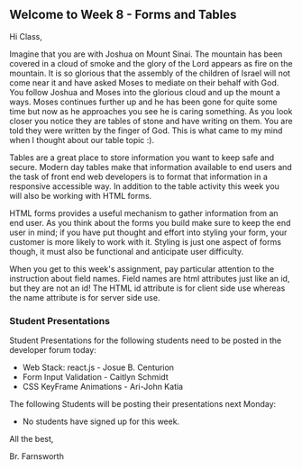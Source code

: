 ## Welcome to Week 8 - Forms and Tables

Hi Class,

Imagine that you are with Joshua on Mount Sinai.  The mountain has been covered in a cloud of smoke and the glory of the Lord appears as fire on the mountain.  It is so glorious that the assembly of the children of Israel will not come near it and have asked Moses to mediate on their behalf with God. You follow Joshua and Moses into the glorious cloud and up the mount a ways. Moses continues further up and he has been gone for quite some time but now as he approaches you see he is caring something.  As you look closer you notice they are tables of stone and have writing on them.  You are told they were written by the finger of God. This is what came to my mind when I thought about our table topic :).

Tables are a great place to store information you want to keep safe and secure.  Modern day tables make that information available to end users and the task of front end web developers is to format that information in a responsive accessible way.  In addition to the table activity this week you will also be working with HTML forms.  

HTML forms provides a useful mechanism to gather information from an end user.  As you think about the forms you build make sure to keep the end user in mind; if you have put thought and effort into styling your form, your customer is more likely to work with it.  Styling is just one aspect of forms though, it must also be functional and anticipate user difficulty.

When you get to this week's assignment, pay particular attention to the instruction about field names.  Field names are html attributes just like an id, but they are not an id! The HTML id attribute is for client side use whereas the name attribute is for server side use.

### Student Presentations
Student Presentations for the following students need to be posted in the developer forum today:
- Web Stack: react.js - Josue B. Centurion
- Form Input Validation - Caitlyn Schmidt
- CSS KeyFrame Animations - Ari-John Katia

The following Students will be posting their presentations next Monday:

- No students have signed up for this week.

All the best,

Br. Farnsworth